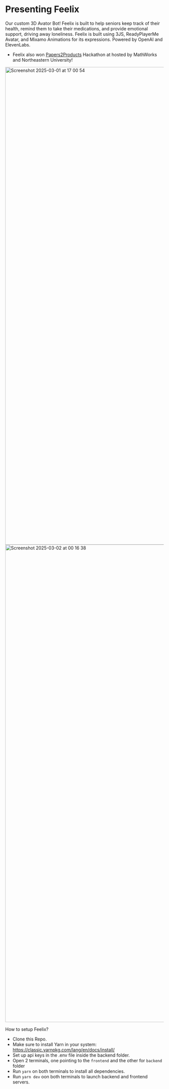 # Presenting Feelix

Our custom 3D Avator Bot!
Feelix is built to help seniors keep track of their health, remind them to take their medications, and provide emotional support, driving away loneliness. Feelix is built using 3JS, ReadyPlayerMe Avatar, and Mixamo Animations for its expressions. Powered by OpenAI and ElevenLabs.

* Feelix also won [Papers2Products]([url](https://damore-mckim.northeastern.edu/events/break-new-ground-in-the-papers-to-products-ai-hackathon/)) Hackathon at hosted by MathWorks and Northeastern University!


<img width="1512" alt="Screenshot 2025-03-01 at 17 00 54" src="https://github.com/user-attachments/assets/9d7e1da1-60a6-4b93-8070-76a4b58798de" />
<img width="1512" alt="Screenshot 2025-03-02 at 00 16 38" src="https://github.com/user-attachments/assets/977c9913-c50a-49ab-ac0f-7920ecee8669" />

How to setup Feelix?
* Clone this Repo.
* Make sure to install Yarn in your system: https://classic.yarnpkg.com/lang/en/docs/install/
* Set up api keys in the .env file inside the backend folder.
* Open 2 terminals, one pointing to the `frontend` and the other for `backend` folder
* Run `yarn` on both terminals to install all dependencies.
* Run `yarn dev` oon both terminals to launch backend and frontend servers.


